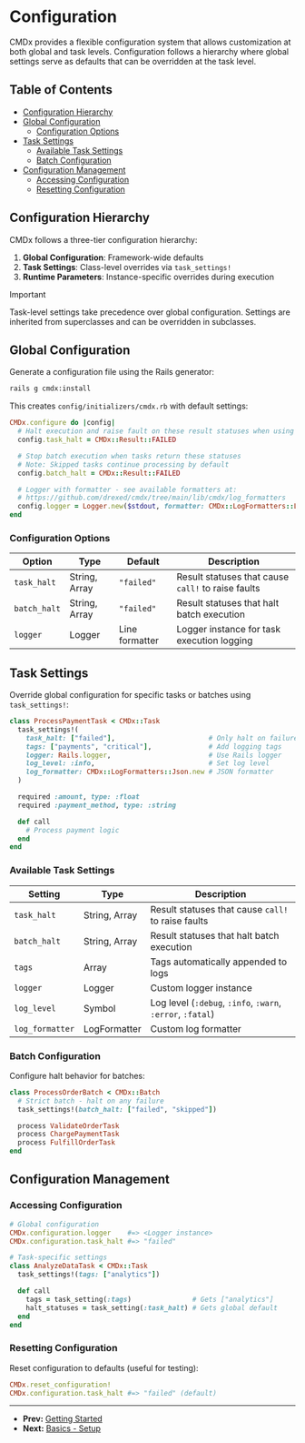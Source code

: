 # Configuration

CMDx provides a flexible configuration system that allows customization at both global and task levels. Configuration follows a hierarchy where global settings serve as defaults that can be overridden at the task level.

## Table of Contents

- [Configuration Hierarchy](#configuration-hierarchy)
- [Global Configuration](#global-configuration)
  - [Configuration Options](#configuration-options)
- [Task Settings](#task-settings)
  - [Available Task Settings](#available-task-settings)
  - [Batch Configuration](#batch-configuration)
- [Configuration Management](#configuration-management)
  - [Accessing Configuration](#accessing-configuration)
  - [Resetting Configuration](#resetting-configuration)

## Configuration Hierarchy

CMDx follows a three-tier configuration hierarchy:

1. **Global Configuration**: Framework-wide defaults
2. **Task Settings**: Class-level overrides via `task_settings!`
3. **Runtime Parameters**: Instance-specific overrides during execution

> [!IMPORTANT]
> Task-level settings take precedence over global configuration. Settings are inherited from superclasses and can be overridden in subclasses.

## Global Configuration

Generate a configuration file using the Rails generator:

```bash
rails g cmdx:install
```

This creates `config/initializers/cmdx.rb` with default settings:

```ruby
CMDx.configure do |config|
  # Halt execution and raise fault on these result statuses when using `call!`
  config.task_halt = CMDx::Result::FAILED

  # Stop batch execution when tasks return these statuses
  # Note: Skipped tasks continue processing by default
  config.batch_halt = CMDx::Result::FAILED

  # Logger with formatter - see available formatters at:
  # https://github.com/drexed/cmdx/tree/main/lib/cmdx/log_formatters
  config.logger = Logger.new($stdout, formatter: CMDx::LogFormatters::Line.new)
end
```

### Configuration Options

| Option        | Type                  | Default        | Description |
|---------------|-----------------------|----------------|-------------|
| `task_halt`   | String, Array<String> | `"failed"`     | Result statuses that cause `call!` to raise faults |
| `batch_halt`  | String, Array<String> | `"failed"`     | Result statuses that halt batch execution |
| `logger`      | Logger                | Line formatter | Logger instance for task execution logging |


## Task Settings

Override global configuration for specific tasks or batches using `task_settings!`:

```ruby
class ProcessPaymentTask < CMDx::Task
  task_settings!(
    task_halt: ["failed"],                       # Only halt on failures
    tags: ["payments", "critical"],              # Add logging tags
    logger: Rails.logger,                        # Use Rails logger
    log_level: :info,                            # Set log level
    log_formatter: CMDx::LogFormatters::Json.new # JSON formatter
  )

  required :amount, type: :float
  required :payment_method, type: :string

  def call
    # Process payment logic
  end
end
```

### Available Task Settings

| Setting         | Type                  | Description |
|-----------------|-----------------------|-------------|
| `task_halt`     | String, Array<String> | Result statuses that cause `call!` to raise faults |
| `batch_halt`    | String, Array<String> | Result statuses that halt batch execution |
| `tags`          | Array<String>         | Tags automatically appended to logs |
| `logger`        | Logger                | Custom logger instance |
| `log_level`     | Symbol                | Log level (`:debug`, `:info`, `:warn`, `:error`, `:fatal`) |
| `log_formatter` | LogFormatter          | Custom log formatter |

### Batch Configuration

Configure halt behavior for batches:

```ruby
class ProcessOrderBatch < CMDx::Batch
  # Strict batch - halt on any failure
  task_settings!(batch_halt: ["failed", "skipped"])

  process ValidateOrderTask
  process ChargePaymentTask
  process FulfillOrderTask
end
```

## Configuration Management

### Accessing Configuration

```ruby
# Global configuration
CMDx.configuration.logger    #=> <Logger instance>
CMDx.configuration.task_halt #=> "failed"

# Task-specific settings
class AnalyzeDataTask < CMDx::Task
  task_settings!(tags: ["analytics"])

  def call
    tags = task_setting(:tags)               # Gets ["analytics"]
    halt_statuses = task_setting(:task_halt) # Gets global default
  end
end
```

### Resetting Configuration

Reset configuration to defaults (useful for testing):

```ruby
CMDx.reset_configuration!
CMDx.configuration.task_halt #=> "failed" (default)
```

---

- **Prev:** [Getting Started](https://github.com/drexed/cmdx/blob/main/docs/getting_started.md)
- **Next:** [Basics - Setup](https://github.com/drexed/cmdx/blob/main/docs/basics/setup.md)
